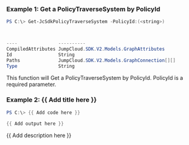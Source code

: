 ### Example 1: Get a PolicyTraverseSystem by PolicyId
```powershell
PS C:\> Get-JcSdkPolicyTraverseSystem -PolicyId:(<string>)



----               ----------
CompiledAttributes JumpCloud.SDK.V2.Models.GraphAttributes
Id                 String
Paths              JumpCloud.SDK.V2.Models.GraphConnection[][]
Type               String


```

This function will Get a PolicyTraverseSystem by PolicyId. PolicyId is a required parameter.

### Example 2: {{ Add title here }}
```powershell
PS C:\> {{ Add code here }}

{{ Add output here }}
```

{{ Add description here }}

